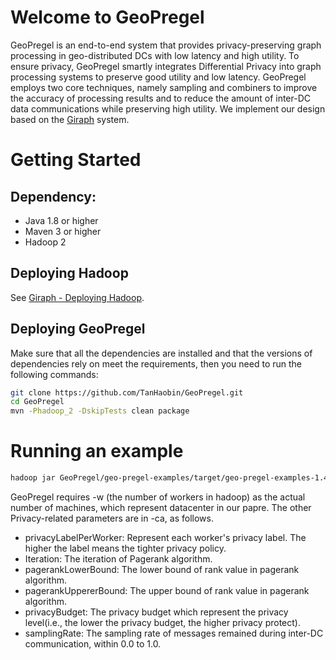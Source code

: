 # Welcome to GeoPregel

GeoPregel is an end-to-end system that provides privacy-preserving graph processing in geo-distributed DCs with low latency and high utility.  To ensure privacy, GeoPregel smartly integrates Differential Privacy into graph processing systems to preserve good utility and low latency. GeoPregel employs two core techniques, namely sampling and combiners to improve the accuracy of processing results and to reduce the amount of inter-DC data communications while preserving high utility. We implement our design based on the [Giraph](https://giraph.apache.org/) system.

# Getting Started

## Dependency:

- Java 1.8 or higher
- Maven 3 or higher
- Hadoop 2

## Deploying Hadoop

See [Giraph - Deploying Hadoop](https://giraph.apache.org/quick_start.html#qs_section_2). 

## Deploying GeoPregel

Make sure that all the dependencies are installed and that the versions of dependencies rely on meet the requirements, then you need to run the following commands:

```bash
git clone https://github.com/TanHaobin/GeoPregel.git
cd GeoPregel
mvn -Phadoop_2 -DskipTests clean package
```

# Running an example

```bash
hadoop jar GeoPregel/geo-pregel-examples/target/geo-pregel-examples-1.4.0-SNAPSHOT-for-hadoop-2.5.1-jar-with-dependencies.jar org.apache.giraph.GiraphRunner org.apache.giraph.examples.SimplePageRankComputation  -vif org.apache.giraph.io.formats.JsonLongDoubleFloatDoubleVertexInputFormat  -vip /input/livejournal_not_map -vof org.apache.giraph.io.formats.IdWithValueTextOutputFormat -op /output -w 5 -ca mapred.job.tracker=master,privacyLabelPerWorker="2 3 1 3 3",Iteration=20,pagerankLowerBound=0.15,pagerankUppererBound=500,samplingRate=0.8  -mc org.apache.giraph.examples.SimplePageRankComputation\$SimplePageRankMasterCompute
```


GeoPregel requires -w (the number of workers in hadoop) as the actual number of machines, which represent datacenter in our papre. The other Privacy-related parameters are in -ca, as follows.

- privacyLabelPerWorker: Represent each worker's privacy label. The higher the label means the tighter privacy policy.
- Iteration: The iteration of Pagerank algorithm.
- pagerankLowerBound: The lower bound of rank value in pagerank algorithm.
- pagerankUppererBound: The upper bound of rank value in pagerank algorithm.
- privacyBudget: The privacy budget which represent the privacy level(i.e., the lower the privacy budget, the higher privacy protect).
- samplingRate: The sampling rate of messages remained during inter-DC communication, within 0.0 to 1.0. 